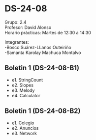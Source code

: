 # DS-24-08

Grupo: 2.4<br>
Profesor: David Alonso<br>
Horario prácticas: Martes de 12:30 a 14:30<br>

Integrantes: <br>
  -Bosco Suárez-LLanos Outeiriño<br>
  -Samanta Karolay Machuca Montalvo<br>
 
 ## Boletin 1  (DS-24-08-B1)
 
  - e1. StringCount
  - e2. Slopes
  - e3. Melody
  - e4. Calculator
 
 
 ## Boletin 1  (DS-24-08-B2)
  - e1. Colegio
  - e2. Anuncios
  - e3. Network
 
